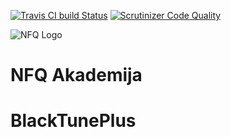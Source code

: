 [![Travis CI build Status](https://travis-ci.org/nfqakademija/BlackTunePlus.svg?branch=master)](https://travis-ci.org/nfqakademija/BlackTunePlus) [![Scrutinizer Code Quality](https://scrutinizer-ci.com/g/nfqakademija/BlackTunePlus/badges/quality-score.png?b=master)](https://scrutinizer-ci.com/g/nfqakademija/BlackTunePlus/badges/quality-score.png?b=master)


![NFQ Logo](https://avatars0.githubusercontent.com/u/4995607?v=3&s=100)

NFQ Akademija
============
 # BlackTunePlus
 

